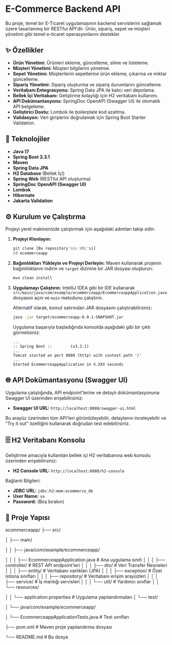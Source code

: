 # E-Commerce Backend API

Bu proje, temel bir E-Ticaret uygulamasının backend servislerini sağlamak üzere tasarlanmış bir RESTful API'dir. Ürün, sipariş, sepet ve müşteri yönetimi gibi temel e-ticaret operasyonlarını destekler.

## ✨ Özellikler

* **Ürün Yönetimi:** Ürünleri ekleme, güncelleme, silme ve listeleme.
* **Müşteri Yönetimi:** Müşteri bilgilerini yönetme.
* **Sepet Yönetimi:** Müşterilerin sepetlerine ürün ekleme, çıkarma ve miktar güncelleme.
* **Sipariş Yönetimi:** Sipariş oluşturma ve sipariş durumlarını güncelleme.
* **Veritabanı Entegrasyonu:** Spring Data JPA ile kalıcı veri depolama.
* **Bellek İçi Veritabanı:** Geliştirme kolaylığı için H2 veritabanı kullanımı.
* **API Dokümantasyonu:** SpringDoc OpenAPI (Swagger UI) ile otomatik API belgeleme.
* **Geliştirici Dostu:** Lombok ile boilerplate kod azaltma.
* **Validasyon:** Veri girişlerini doğrulamak için Spring Boot Starter Validation.

## 🚀 Teknolojiler

* **Java 17**
* **Spring Boot 3.3.1**
* **Maven**
* **Spring Data JPA**
* **H2 Database** (Bellek İçi)
* **Spring Web** (RESTful API oluşturma)
* **SpringDoc OpenAPI (Swagger UI)**
* **Lombok**
* **Hibernate**
* **Jakarta Validation**

## ⚙️ Kurulum ve Çalıştırma

Projeyi yerel makinenizde çalıştırmak için aşağıdaki adımları takip edin:

1.  **Projeyi Klonlayın:**
    ```bash
    git clone [Bu repository'nin URL'si]
    cd ecommerceapp
    ```
2.  **Bağımlılıkları Yükleyin ve Projeyi Derleyin:**
    Maven kullanarak projenin bağımlılıklarını indirin ve `target` dizinine bir JAR dosyası oluşturun:
    ```bash
    mvn clean install
    ```
3.  **Uygulamayı Çalıştırın:**
    IntelliJ IDEA gibi bir IDE kullanarak `src/main/java/com/example/ecommerceapp/EcommerceappApplication.java` dosyasını açın ve `main` metodunu çalıştırın.

    Alternatif olarak, komut satırından JAR dosyasını çalıştırabilirsiniz:
    ```bash
    java -jar target/ecommerceapp-0.0.1-SNAPSHOT.jar
    ```

    Uygulama başarıyla başladığında konsolda aşağıdaki gibi bir çıktı görmelisiniz:
    ```
    ...
    :: Spring Boot ::        (v3.3.1)
    ...
    Tomcat started on port 8080 (http) with context path '/'
    ...
    Started EcommerceappApplication in X.XXX seconds
    ```

## 🌐 API Dokümantasyonu (Swagger UI)

Uygulama çalıştığında, API endpoint'lerine ve detaylı dokümantasyonuna Swagger UI üzerinden erişebilirsiniz:

* **Swagger UI URL:** `http://localhost:8080/swagger-ui.html`

Bu arayüz üzerinden tüm API'leri görüntüleyebilir, detaylarını inceleyebilir ve "Try it out" özelliğini kullanarak doğrudan test edebilirsiniz.

## 🗄️ H2 Veritabanı Konsolu

Geliştirme amacıyla kullanılan bellek içi H2 veritabanına web konsolu üzerinden erişebilirsiniz:

* **H2 Console URL:** `http://localhost:8080/h2-console`

Bağlantı Bilgileri:
* **JDBC URL:** `jdbc:h2:mem:ecommerce_db`
* **User Name:** `sa`
* **Password:** (Boş bırakın)

## 📂 Proje Yapısı
ecommerceapp/
├── src/

│   ├── main/

│   │   ├── java/com/example/ecommerceapp/

│   │   │   ├── EcommerceappApplication.java      # Ana uygulama sınıfı
│   │   │   ├── controller/                     # REST API endpoint'leri
│   │   │   ├── dto/                            # Veri Transfer Nesneleri
│   │   │   ├── entity/                         # Veritabanı varlıkları (JPA)
│   │   │   ├── exception/                      # Özel istisna sınıfları
│   │   │   ├── repository/                     # Veritabanı erişim arayüzleri
│   │   │   ├── service/                        # İş mantığı servisleri
│   │   │   └── util/                           # Yardımcı sınıflar
│   │   └── resources/

│   │       └── application.properties          # Uygulama yapılandırmaları
│   └── test/

│       └── java/com/example/ecommerceapp/

│           └── EcommerceappApplicationTests.java # Test sınıfları

├── pom.xml                                     # Maven proje yapılandırma dosyası

└── README.md # Bu dosya

